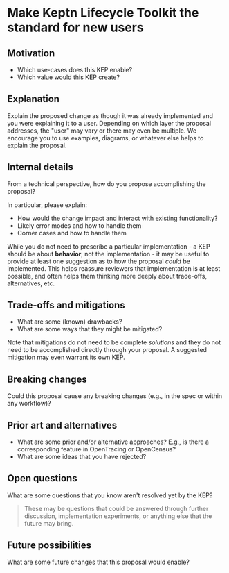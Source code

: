 # Make Keptn Lifecycle Toolkit the standard for new users



## Motivation

* Which use-cases does this KEP enable?
* Which value would this KEP create?

## Explanation

Explain the proposed change as though it was already implemented and you were explaining it to a user. Depending on which layer the proposal addresses, the "user" may vary or there may even be multiple.
We encourage you to use examples, diagrams, or whatever else helps to explain the proposal.

## Internal details

From a technical perspective, how do you propose accomplishing the proposal? 

In particular, please explain:

* How would the change impact and interact with existing functionality?
* Likely error modes and how to handle them
* Corner cases and how to handle them

While you do not need to prescribe a particular implementation - a KEP should be about **behavior**, not the implementation - it may be useful to provide at least one suggestion as to how the proposal *could* be implemented. This helps reassure reviewers that implementation is at least possible, and often helps them thinking more deeply about trade-offs, alternatives, etc.

## Trade-offs and mitigations

* What are some (known) drawbacks? 
* What are some ways that they might be mitigated?

Note that mitigations do not need to be complete *solutions* and they do not need to be accomplished directly through your proposal. A suggested mitigation may even warrant its own KEP.

## Breaking changes

Could this proposal cause any breaking changes (e.g., in the spec or within any workflow)?

## Prior art and alternatives

* What are some prior and/or alternative approaches? E.g., is there a corresponding feature in OpenTracing or OpenCensus? 
* What are some ideas that you have rejected?

## Open questions

What are some questions that you know aren't resolved yet by the KEP? 

> These may be questions that could be answered through further discussion, implementation experiments, or anything else that the future may bring.

## Future possibilities

What are some future changes that this proposal would enable?
